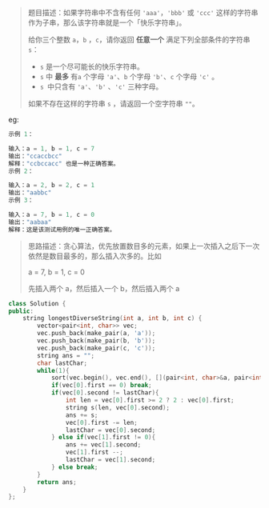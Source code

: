 > 题目描述：如果字符串中不含有任何 `'aaa'`，`'bbb'` 或 `'ccc'` 这样的字符串作为子串，那么该字符串就是一个「快乐字符串」。
>
> 给你三个整数 `a`，`b` ，`c`，请你返回 **任意一个** 满足下列全部条件的字符串 `s`：
>
> - `s` 是一个尽可能长的快乐字符串。
> - `s` 中 **最多** 有`a` 个字母 `'a'`、`b` 个字母 `'b'`、`c` 个字母 `'c'` 。
> - `s `中只含有 `'a'`、`'b'` 、`'c'` 三种字母。
>
> 如果不存在这样的字符串 `s` ，请返回一个空字符串 `""`。

eg:

```java
示例 1：

输入：a = 1, b = 1, c = 7
输出："ccaccbcc"
解释："ccbccacc" 也是一种正确答案。
示例 2：

输入：a = 2, b = 2, c = 1
输出："aabbc"
示例 3：

输入：a = 7, b = 1, c = 0
输出："aabaa"
解释：这是该测试用例的唯一正确答案。
```

> 思路描述：贪心算法，优先放置数目多的元素，如果上一次插入之后下一次依然是数目最多的，那么插入次多的。比如
>
> a = 7, b = 1, c = 0
>
> 先插入两个 a，然后插入一个 b，然后插入两个 a

```C++
class Solution {
public:
    string longestDiverseString(int a, int b, int c) {
        vector<pair<int, char>> vec;
        vec.push_back(make_pair(a, 'a'));
        vec.push_back(make_pair(b, 'b'));
        vec.push_back(make_pair(c, 'c'));
        string ans = ""; 
        char lastChar;
        while(1){
            sort(vec.begin(), vec.end(), [](pair<int, char>&a, pair<int, char>&b){return a.first > b.first;});
            if(vec[0].first == 0) break;
            if(vec[0].second != lastChar){
                int len = vec[0].first >= 2 ? 2 : vec[0].first;
                string s(len, vec[0].second);
                ans += s;
                vec[0].first -= len;
                lastChar = vec[0].second;
            } else if(vec[1].first != 0){
                ans += vec[1].second;
                vec[1].first --;
                lastChar = vec[1].second;
            } else break;
        }
        return ans;
    }
};
```

